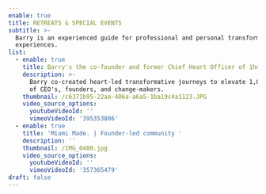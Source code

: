 ```yaml
---
enable: true
title: RETREATS & SPECIAL EVENTS
subtitle: >-
  Barry is an experienced guide for professional and personal transformative
  experiences.
list:
  - enable: true
    title: Barry's the co-founder and former Chief Heart Officer of 1heart ❤️
    description: >-
      Barry co-created heart-led transformative journeys to elevate 1,000+ lives
      of CEO's, founders, and change-makers.
    thumbnail: /c6371b95-22aa-406a-a6a5-1ba19c4a1123.JPG
    video_source_options:
      youtubeVideoId: ''
      vimeoVideoId: '395353806'
  - enable: true
    title: 'Miami Made. | Founder-led community '
    description: ''
    thumbnail: /IMG_0480.jpg
    video_source_options:
      youtubeVideoId: ''
      vimeoVideoId: '357365479'
draft: false
---
```

